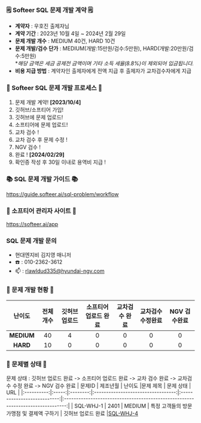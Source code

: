 ### 🗒️ Softeer SQL 문제 개발 계약 🗒️
- **계약자** : 우호진 출제자님
- **계약 기간** : 2023년 10월 4일 ~ 2024년 2월 29일  
- **문제 개발 개수** : MEDIUM 40건, HARD 10건  
- **문제 개발/검수 단가** : MEDIUM(개발:15만원/검수:5만원), HARD(개발:20만원/검수:5만원)   
                            **해당 금액은 세금 공제전 금액이며 기타 소득 세율(8.8%)이 제외되어 입금됩니다.*
- **비용 지급 방법** : 계약자인 출제자에게 전액 지급 후 출제자가 교차검수자에게 지급


### 💚 Softeer SQL 문제 개발 프로세스 💚
1. 문제 개발 계약!   **[2023/10/4]**
2. 깃허브/소프티어 가입!
3. 깃허브에 문제 업로드!
4. 소프티어에 문제 업로드!
5. 교차 검수 !
6. 교차 검수 후 문제 수정 !
7. NGV 검수 !
8. 완료 !  **[2024/02/29]**
9. 확인증 작성 후 30일 이내로 용역비 지급 ! 
### 📚 SQL 문제 개발 가이드 📚
https://guide.softeer.ai/sql-problem/workflow
### 🌼 소프티어 관리자 사이트 🌼
https://softeer.ai/app
  
### SQL 문제 개발 문의 
- 현대엔지비 김지영 매니저 
- ☎️ : 010-2362-3612
- 📫 : rlawldud335@hyundai-ngv.com
### 📍 문제 개발 현황 📍
| 난이도  | 전체 개수 | 깃허브 업로드 | 소프티어 업로드 완료 | 교차검수 완료 | 교차검수 수정완료 | NGV 검수완료 |
|:------------:|:-----:|:------------:|:---------------:|:------------:|:------------:|:-------------:|
| **MEDIUM**  |   40    |      4        |       0       |      0       |       0        |       0        |
| **HARD**    |    10   |      0        |       0        |      0       |       0       |       0        |
### 📌 문제별 상태 📌
문제 상태 : 깃허브 업로드 완료 -> 소프티어 업로드 완료 -> 교차 검수 완료 -> 교차검수 수정 완료 -> NGV 검수 완료
| 문제ID  | 제조년월 | 난이도 |문제 제목 | 문제 상태 | URL | 
|:----------:|:-----:|:--------:|:----------------------------------:|:---------------------------:|:-------------------------------------------------------------------------------:|
| SQL-WHJ-1 | 2401  |  MEDIUM  |   특정 고객들의 방문 가맹점 및 결제액 구하기         |   깃허브 업로드 완료     |[SQL-WHJ-4](https://github.com/Softeer-Problems-WooHoJin/SQL-WHJ-4)
